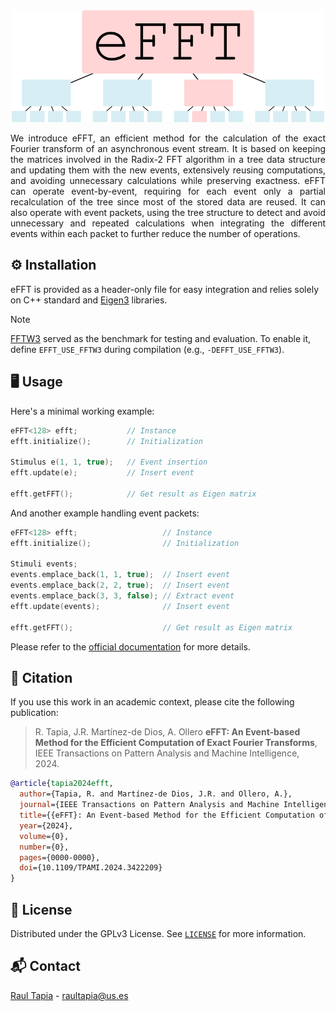 <div align="center" style="margin-bottom: 10px;">
<a href="https://github.com/raultapia/efft">
<img width="500" src="https://github.com/raultapia/efft/blob/main/.github/assets/efft.png?raw=true" alt="efft">
</a>
</div>
<p align="justify" class="brief">
We introduce eFFT, an efficient method for the calculation of the exact Fourier transform of an asynchronous event stream. It is based on keeping the matrices involved in the Radix-2 FFT algorithm in a tree data structure and updating them with the new events, extensively reusing computations, and avoiding unnecessary calculations while preserving exactness. eFFT can operate event-by-event, requiring for each event only a partial recalculation of the tree since most of the stored data are reused. It can also operate with event packets, using the tree structure to detect and avoid unnecessary and repeated calculations when integrating the different events within each packet to further reduce the number of operations.
</p>

## ⚙️ Installation
eFFT is provided as a header-only file for easy integration and relies solely on C++ standard and [Eigen3](https://eigen.tuxfamily.org/) libraries.

> [!NOTE]
> [FFTW3](https://fftw.org/) served as the benchmark for testing and evaluation. To enable it, define `EFFT_USE_FFTW3` during compilation (e.g., `-DEFFT_USE_FFTW3`).


## 🖥️ Usage
Here's a minimal working example:
```cpp
eFFT<128> efft;           // Instance
efft.initialize();        // Initialization

Stimulus e(1, 1, true);   // Event insertion
efft.update(e);           // Insert event

efft.getFFT();            // Get result as Eigen matrix
```

And another example handling event packets:
```cpp
eFFT<128> efft;                   // Instance
efft.initialize();                // Initialization

Stimuli events;
events.emplace_back(1, 1, true);  // Insert event
events.emplace_back(2, 2, true);  // Insert event
events.emplace_back(3, 3, false); // Extract event
efft.update(events);              // Insert event

efft.getFFT();                    // Get result as Eigen matrix
```

Please refer to the [official documentation](https://raultapia.github.io/efft/) for more details.

## 📜 Citation

If you use this work in an academic context, please cite the following publication:

> R. Tapia, J.R. Martínez-de Dios, A. Ollero
> **eFFT: An Event-based Method for the Efficient Computation of Exact Fourier Transforms**,
> IEEE Transactions on Pattern Analysis and Machine Intelligence, 2024.

```bibtex
@article{tapia2024efft,
  author={Tapia, R. and Martínez-de Dios, J.R. and Ollero, A.},
  journal={IEEE Transactions on Pattern Analysis and Machine Intelligence},
  title={{eFFT}: An Event-based Method for the Efficient Computation of Exact {Fourier} Transforms},
  year={2024},
  volume={0},
  number={0},
  pages={0000-0000},
  doi={10.1109/TPAMI.2024.3422209}
}
```

## 📝 License

Distributed under the GPLv3 License. See [`LICENSE`](https://github.com/raultapia/efft/tree/main/LICENSE) for more information.

## 📬 Contact

[Raul Tapia](https://raultapia.com) - raultapia@us.es
